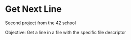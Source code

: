 # Get Next Line

Second project from the 42 school

Objective: Get a line in a file with the specific file descriptor
